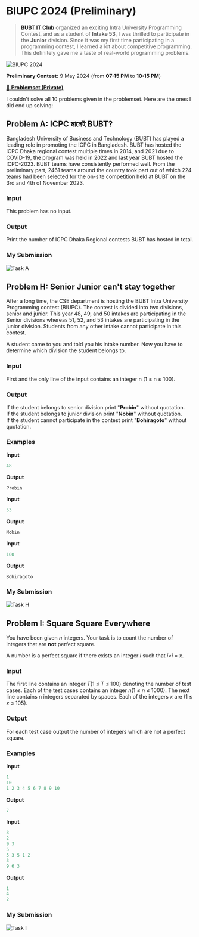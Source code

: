 # BIUPC 2024 (Preliminary)

> [**BUBT IT Club**][1] organized an exciting Intra University Programming Contest, and as a student of **Intake 53**, I was thrilled to participate in the **Junior** division. Since it was my first time participating in a programming contest, I learned a lot about competitive programming. This definitely gave me a taste of real-world programming problems.

![BIUPC 2024](poster.jpg)

**Preliminary Contest:** 9 May 2024 (from **07:15 PM** to **10:15 PM**)

[📌 **Problemset (Private)**][2]

[1]: https://www.facebook.com/BITCofficial
[2]: https://codeforces.com/gym/523071

I couldn't solve all 10 problems given in the problemset. Here are the ones I did end up solving:

## Problem A: ICPC মানেই BUBT?

Bangladesh University of Business and Technology (BUBT) has played a leading role in promoting the ICPC in Bangladesh. BUBT has hosted the ICPC Dhaka regional contest multiple times in 2014, and 2021 due to COVID-19, the program was held in 2022 and last year BUBT hosted the ICPC-2023. BUBT teams have consistently performed well. From the preliminary part, 2461 teams around the country took part out of which 224 teams had been selected for the on-site competition held at BUBT on the 3rd and 4th of November 2023.

### Input

This problem has no input.

### Output

Print the number of ICPC Dhaka Regional contests BUBT has hosted in total.

### My Submission

![Task A](./preview-A.png)

## Problem H: Senior Junior can't stay together

After a long time, the CSE department is hosting the BUBT Intra University Programming contest (BIUPC). The contest is divided into two divisions, senior and junior. This year 48, 49, and 50 intakes are participating in the Senior divisions whereas 51, 52, and 53 intakes are participating in the junior division. Students from any other intake cannot participate in this contest.

A student came to you and told you his intake number. Now you have to determine which division the student belongs to.

### Input

First and the only line of the input contains an integer n (1 ≤ n ≤ 100).

### Output

If the student belongs to senior division print "**Probin**" without quotation.<br>
If the student belongs to junior division print "**Nobin**" without quotation.<br>
If the student cannot participate in the contest print "**Bohiragoto**" without quotation.

### Examples

**Input**

```c
48
```

**Output**

```
Probin
```

**Input**

```c
53
```

**Output**

```
Nobin
```

**Input**

```c
100
```

**Output**

```
Bohiragoto
```

### My Submission

![Task H](./preview-H.png)

## Problem I: Square Square Everywhere

You have been given _n_ integers. Your task is to count the number of integers that are **not** perfect square.

A number is a perfect square if there exists an integer _i_ such that *i*×*i* = _x_.

### Input

The first line contains an integer _T_(1 ≤ _T_ ≤ 100) denoting the number of test cases. Each of the test cases contains an integer _n_(1 ≤ _n_ ≤ 1000). The next line contains n integers separated by spaces. Each of the integers _x_ are (1 ≤ _x_ ≤ 105).

### Output

For each test case output the number of integers which are not a perfect square.

### Examples

**Input**

```c
1
10
1 2 3 4 5 6 7 8 9 10
```

**Output**

```c
7
```

**Input**

```c
3
2
9 3
5
5 3 5 1 2
3
9 6 3
```

**Output**

```c
1
4
2
```

### My Submission

![Task I](./preview-I.png)

